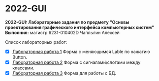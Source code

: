 # 2022-GUI
__2022-GUI: Лабораторные задания по предмету "Основы проектирования графического интерфейса компьютерных систем"__</br>
__Выполнил:__ магистр 6231-010402D Чаплыгин Алексей

Список лабораторных работ:
* [x] [Лабораторная работа 1](https://github.com/TeAnore/2022-GUI/blob/main/6231_ChaplyginAO_GUI_Lab_1_Qt/6231_ChaplyginAO_GUI_Lab_1_Qt.py) Форма с меняющимся Lable по нажатию Button.
* [x] [Лабораторная работа 2](https://github.com/TeAnore/2022-GUI/blob/main/6231_ChaplyginAO_GUI_Lab_2_Qt/main.py) Форма с сигналами\слотами между классами.
* [x] [Лабораторная работа 3](https://github.com/TeAnore/2022-GUI/blob/main/6231_ChaplyginAO_GUI_Lab_3_Qt/main.py) Форма для работы с БД.
